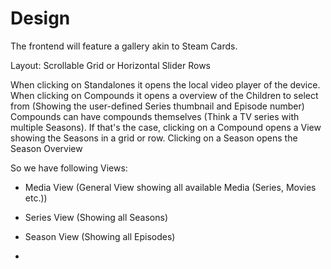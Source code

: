 # Design

The frontend will feature a gallery akin to Steam Cards.

Layout: Scrollable Grid or Horizontal Slider Rows

When clicking on Standalones it opens the local video player of the device.
When clicking on Compounds it opens a overview of the Children to select from (Showing the user-defined Series thumbnail and Episode number) Compounds can have compounds themselves (Think a TV series with multiple Seasons). If that's the case, clicking on a Compound opens a View showing the Seasons in a grid or row. Clicking on a Season opens the Season Overview


So we have following Views:

- Media View (General View showing all available Media (Series, Movies etc.))
- Series View (Showing all Seasons)
- Season View (Showing all Episodes)

- 